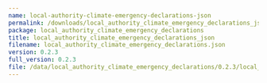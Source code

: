 ```yaml
---
name: local-authority-climate-emergency-declarations-json
permalink: /downloads/local_authority_climate_emergency_declarations_json/0_2_3
package: local_authority_climate_emergency_declarations
title: local_authority_climate_emergency_declarations_json
filename: local_authority_climate_emergency_declarations.json
version: 0.2.3
full_version: 0.2.3
file: /data/local_authority_climate_emergency_declarations/0.2.3/local_authority_climate_emergency_declarations.json
---
```

